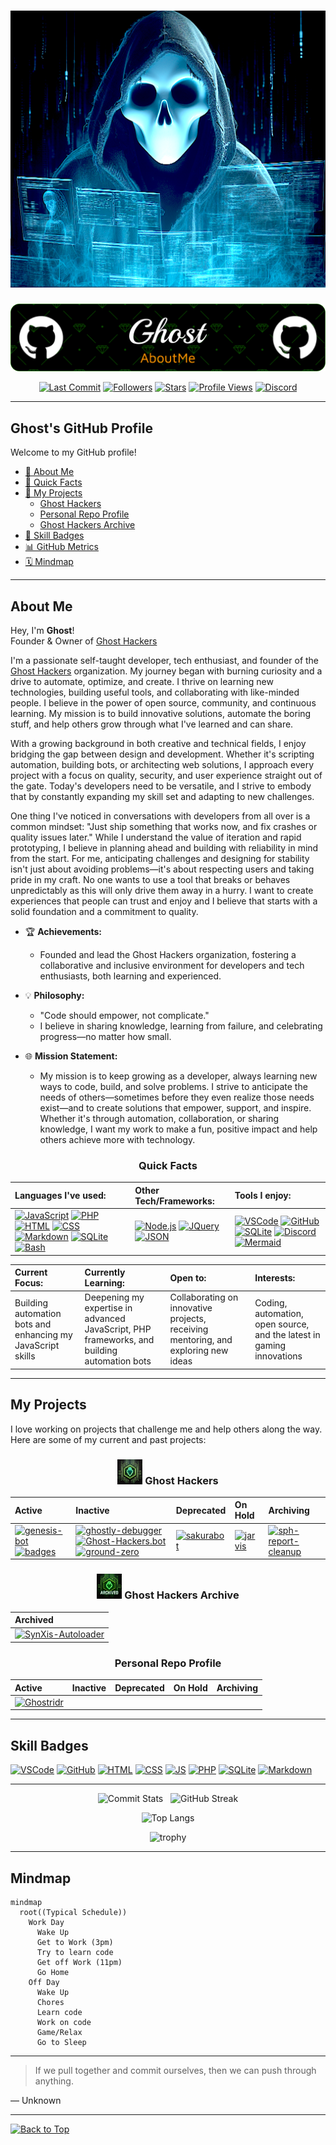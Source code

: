 <div align="center">

# ![Ghost Avatar](/img/ghost_hacker.png)

  ![Header](/img/github-header-image.png)

  [![Last Commit](https://img.shields.io/github/last-commit/Ghostridr/Ghostridr?style=plastic&color=purple)](https://github.com/Ghostridr/Ghostridr/commits/main)
  [![Followers](https://img.shields.io/github/followers/Ghostridr?style=plastic&color=blue)](https://github.com/Ghostridr?tab=followers)
  [![Stars](https://img.shields.io/github/stars/Ghostridr/Ghostridr?style=plastic&color=yellow)](https://github.com/Ghostridr/Ghostridr/stargazers)
  [![Profile Views](https://komarev.com/ghpvc/?username=ghostridr&style=plastic&color=lightgrey)](https://github.com/Ghostridr)
  [![Discord](https://dcbadge.vercel.app/api/shield/597996927375900682?style=plastic&theme=discord-inverted)](https://discord.com/users/597996927375900682)

</div>

---

## Ghost's GitHub Profile

Welcome to my GitHub profile!

- [👤 About Me](#about-me)
- [🌟 Quick Facts](#quick-facts)
- [🚀 My Projects](#my-projects)
  - [Ghost Hackers](#ghost-hackers)
  - [Personal Repo Profile](#personal-repo-profile)
  - [Ghost Hackers Archive](#ghost-hackers-archive)
- [🏅 Skill Badges](#skill-badges)
- [📊 GitHub Metrics](#github-metrics)
- [🗓️ Mindmap](#️mindmap)

---

## About Me

Hey, I'm **Ghost**!  
Founder & Owner of [Ghost Hackers](https://github.com/Ghost-Hackers)

I'm a passionate self-taught developer, tech enthusiast, and founder of the [Ghost Hackers](https://github.com/Ghost-Hackers) organization. My journey began with burning curiosity and a drive to automate, optimize, and create. I thrive on learning new technologies, building useful tools, and collaborating with like-minded people. I believe in the power of open source, community, and continuous learning. My mission is to build innovative solutions, automate the boring stuff, and help others grow through what I've learned and can share.

With a growing background in both creative and technical fields, I enjoy bridging the gap between design and development. Whether it's scripting automation, building bots, or architecting web solutions, I approach every project with a focus on quality, security, and user experience straight out of the gate. Today's developers need to be versatile, and I strive to embody that by constantly expanding my skill set and adapting to new challenges.

One thing I've noticed in conversations with developers from all over is a common mindset: "Just ship something that works now, and fix crashes or quality issues later." While I understand the value of iteration and rapid prototyping, I believe in planning ahead and building with reliability in mind from the start. For me, anticipating challenges and designing for stability isn't just about avoiding problems—it's about respecting users and taking pride in my craft. No one wants to use a tool that breaks or behaves unpredictably as this will only drive them away in a hurry. I want to create experiences that people can trust and enjoy and I believe that starts with a solid foundation and a commitment to quality.

- 🏆 **Achievements:**
  - Founded and lead the Ghost Hackers organization, fostering a collaborative and inclusive environment for developers and tech enthusiasts, both learning and experienced.

- 💡 **Philosophy:**
  - "Code should empower, not complicate."
  - I believe in sharing knowledge, learning from failure, and celebrating progress—no matter how small.

- 🌐 **Mission Statement:**
  - My mission is to keep growing as a developer, always learning new ways to code, build, and solve problems. I strive to anticipate the needs of others—sometimes before they even realize those needs exist—and to create solutions that empower, support, and inspire. Whether it's through automation, collaboration, or sharing knowledge, I want my work to make a fun, positive impact and help others achieve more with technology.

<div align="center">

### Quick Facts

  | **Languages I've used:** | **Other Tech/Frameworks:** | **Tools I enjoy:** |
  |:------------------------|:--------------------------|:------------------|
  | [![JavaScript](https://skillicons.dev/icons?i=js)](https://skillicons.dev) [![PHP](https://skillicons.dev/icons?i=php)](https://skillicons.dev) [![HTML](https://skillicons.dev/icons?i=html)](https://skillicons.dev) [![CSS](https://skillicons.dev/icons?i=css)](https://skillicons.dev) [![Markdown](https://skillicons.dev/icons?i=md)](https://skillicons.dev) [![SQLite](https://skillicons.dev/icons?i=sqlite)](https://skillicons.dev) [![Bash](https://skillicons.dev/icons?i=bash)](https://skillicons.dev) | [![Node.js](https://skillicons.dev/icons?i=nodejs)](https://skillicons.dev) [![JQuery](https://skillicons.dev/icons?i=jquery)](https://skillicons.dev) [![JSON](https://skillicons.dev/icons?i=json)](https://skillicons.dev) | [![VSCode](https://skillicons.dev/icons?i=vscode)](https://skillicons.dev) [![GitHub](https://skillicons.dev/icons?i=github)](https://skillicons.dev) [![SQLite](https://skillicons.dev/icons?i=sqlite)](https://skillicons.dev) [![Discord](https://skillicons.dev/icons?i=discord)](https://skillicons.dev) [![Mermaid](https://skillicons.dev/icons?i=mermaid)](https://skillicons.dev) |

  | **Current Focus:** | **Currently Learning:** | **Open to:** | **Interests:** |
  |:-------------------|:------------------------|:-------------|:---------------|
  | Building automation bots and enhancing my JavaScript skills | Deepening my expertise in advanced JavaScript, PHP frameworks, and building automation bots | Collaborating on innovative projects, receiving mentoring, and exploring new ideas | Coding, automation, open source, and the latest in gaming innovations |

</div>

---

## My Projects

I love working on projects that challenge me and help others along the way. Here are some of my current and past projects:

<div align="center">

### <img src="/img/ghost_hackers_logo.png" alt="Ghost Hackers Logo" width="40"/> Ghost Hackers

  | **Active** | **Inactive** | **Deprecated** | **On Hold** | **Archiving** |
  |:---|:---|:---|:---|:---|
  | [![genesis-bot](https://img.shields.io/badge/genesis--bot-active-brightgreen?style=plastic)](https://github.com/Ghost-Hackers/genesis-bot) [![badges](https://img.shields.io/badge/badges-active-brightgreen?style=plastic)](https://github.com/Ghost-Hackers/badges) | [![ghostly-debugger](https://img.shields.io/badge/ghostly--debugger-inactive-lightgrey?style=plastic)](https://github.com/Ghost-Hackers/ghostly-debugger) [![Ghost-Hackers.bot](https://img.shields.io/badge/Ghost--Hackers.bot-inactive-lightgrey?style=plastic)](https://github.com/Ghost-Hackers/Ghost-Hackers.bot) [![ground-zero](https://img.shields.io/badge/ground--zero-inactive-lightgrey?style=plastic)](https://github.com/Ghost-Hackers/ground-zero) | [![sakurabot](https://img.shields.io/badge/sakurabot-deprecated-red?style=plastic)](https://github.com/Ghost-Hackers/sakurabot) | [![jarvis](https://img.shields.io/badge/jarvis-on--hold-yellow?style=plastic)](https://github.com/Ghost-Hackers/jarvis) | [![sph-report-cleanup](https://img.shields.io/badge/sph--report--cleanup-archiving-blue?style=plastic)](https://github.com/Ghost-Hackers/sph-report-cleanup) |

### <img src="/img/ghost_hackers_archived_logo.png" alt="Ghost Hackers Logo" width="40"/> Ghost Hackers Archive

  | **Archived** |
  |:---|
  | [![SynXis-Autoloader](https://img.shields.io/badge/SynXis--Autoloader-archived-lightgrey?style=plastic)](https://github.com/Ghost-Hackers-Archive/SynXis-Autoloader) |

### Personal Repo Profile

  | **Active** | **Inactive** | **Deprecated** | **On Hold** | **Archiving** |
  |:---|:---|:---|:---|:---|
  | [![Ghostridr](https://img.shields.io/badge/Ghostridr-active-brightgreen?style=plastic)](https://github.com/Ghostridr/Ghostridr) |  |  |  |  |

</div>

---

## Skill Badges

[![VSCode](https://skillicons.dev/icons?i=vscode)](https://skillicons.dev) [![GitHub](https://skillicons.dev/icons?i=github)](https://skillicons.dev) [![HTML](https://skillicons.dev/icons?i=html)](https://skillicons.dev) [![CSS](https://skillicons.dev/icons?i=css)](https://skillicons.dev) [![JS](https://skillicons.dev/icons?i=js)](https://skillicons.dev) [![PHP](https://skillicons.dev/icons?i=php)](https://skillicons.dev) [![SQLite](https://skillicons.dev/icons?i=sqlite)](https://skillicons.dev) [![Markdown](https://skillicons.dev/icons?i=md)](https://skillicons.dev)

---

<div align="center">

  ![Commit Stats](https://github-readme-stats.vercel.app/api?username=ghostridr&count_private=true&show_icons=true&show=prs,issues,stars&show_rank=true&custom_title=Ghostridr's%20GitHub%20Stats&theme=tokyonight)
  &nbsp;
  ![GitHub Streak](https://github-readme-streak-stats.herokuapp.com?user=ghostridr&theme=cobalt&date_format=j%20M%5B%20Y%5D&background=000000&border=7536B2&stroke=9243DD&ring=89502D&fire=FF9554&currStreakNum=D280FF&sideNums=BC52FF&currStreakLabel=64EAE2&sideLabels=48A8A2&dates=A42EE5)

  ![Top Langs](https://github-readme-stats.vercel.app/api/top-langs/?username=ghostridr&layout=compact&theme=tokyonight)

  ![trophy](https://github-profile-trophy.vercel.app/?username=ghostridr&theme=onedark)

</div>

---

## Mindmap

```mermaid
mindmap
  root((Typical Schedule))
    Work Day
      Wake Up
      Get to Work (3pm)
      Try to learn code
      Get off Work (11pm)
      Go Home
    Off Day
      Wake Up
      Chores
      Learn code
      Work on code
      Game/Relax
      Go to Sleep
```

---

> If we pull together and commit ourselves, then we can push through anything.

— Unknown

---
[![Back to Top](https://img.shields.io/badge/Back%20to%20Top-%E2%86%A9-blue?style=plastic&logo=github)](#ghosts-github-profile)
<!---
Ghostridr/Ghostridr is a ✨ special ✨ repository because its `README.md` (this file) appears on your GitHub profile.
You can click the Preview link to take a look at your changes.
-->
